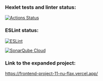 ### Hexlet tests and linter status:

[![Actions Status](https://github.com/Kudrikudrii/frontend-project-11/actions/workflows/hexlet-check.yml/badge.svg)](https://github.com/Kudrikudrii/frontend-project-11/actions)

### ESLint status:

[![ESLint](https://github.com/Kudrikudrii/frontend-project-11/actions/workflows/ci.yml/badge.svg)](https://github.com/Kudrikudrii/frontend-project-11/actions)

[![SonarQube Cloud](https://sonarcloud.io/images/project_badges/sonarcloud-light.svg)](https://sonarcloud.io/summary/new_code?id=Kudrikudrii_frontend-project-11)

### Link to the expanded project:

https://frontend-project-11-nu-flax.vercel.app/
